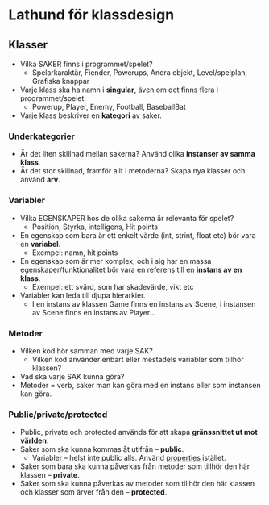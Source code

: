 # Lathund för klassdesign

## Klasser

* Vilka SAKER finns i programmet/spelet?
  * Spelarkaraktär, Fiender, Powerups, Andra objekt, Level/spelplan, Grafiska knappar
* Varje klass ska ha namn i **singular**, även om det finns flera i programmet/spelet.
  * Powerup, Player, Enemy, Football, BaseballBat
* Varje klass beskriver en **kategori** av saker.

### Underkategorier

* Är det liten skillnad mellan sakerna? Använd olika **instanser av samma klass**.
* Är det stor skillnad, framför allt i metoderna? Skapa nya klasser och använd **arv**.

### Variabler

* Vilka EGENSKAPER hos de olika sakerna är relevanta för spelet?
  * Position, Styrka, intelligens, Hit points
* En egenskap som bara är ett enkelt värde \(int, strint, float etc\) bör vara en **variabel**.
  * Exempel: namn, hit points
* En egenskap som är mer komplex, och i sig har en massa egenskaper/funktionalitet bör vara en referens till en **instans av en klass**.
  * Exempel: ett svärd, som har skadevärde, vikt etc
* Variabler kan leda till djupa hierarkier.
  * I en instans av klassen Game finns en instans av Scene, i instansen av Scene finns en instans av Player…

### Metoder

* Vilken kod hör samman med varje SAK?
  * Vilken kod använder enbart eller mestadels variabler som tillhör klassen?
* Vad ska varje SAK kunna göra?
* Metoder = verb, saker man kan göra med en instans eller som instansen kan göra.

### Public/private/protected

* Public, private och protected används för att skapa **gränssnittet ut mot världen**.
* Saker som ska kunna kommas åt utifrån – **public**.
  * Variabler – helst inte public alls. Använd [properties](inkapsling-och-properties.md) istället.
* Saker som bara ska kunna påverkas från metoder som tillhör den här klassen – **private**.
* Saker som ska kunna påverkas av metoder som tillhör den här klassen och klasser som ärver från den – **protected**.

